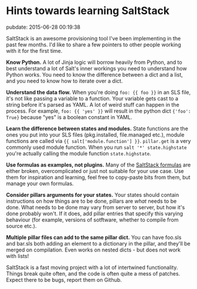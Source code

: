# Hints towards learning SaltStack
pubdate: 2015-06-28 00:19:38

SaltStack is an awesome provisioning tool I've been implementing in the past few months. I'd like to share a few pointers to other people working with it for the first time.

**Know Python.** A lot of Jinja logic will borrow heavily from Python, and to best understand a lot of Salt's inner workings you need to understand how Python works. You need to know the difference between a dict and a list, and you need to know how to iterate over a dict.

**Understand the data flow.** When you're doing `foo: {{ foo }}` in an SLS file, it's not like passing a variable to a function. Your variable gets cast to a string before it's parsed as YAML. A lot of weird stuff can happen in the process. For example, `foo: {{ 'yes' }}` will result in the python dict `{'foo': True}` because "yes" is a boolean constant in YAML.

**Learn the difference between states and modules.** State functions are the ones you put into your SLS files (pkg.installed, file.managed etc.), module functions are called via `{{ salt['module.function'] }}`. `pillar.get` is a very commonly used module function. When you run `salt '*' state.highstate` you're actually calling the module function `state.highstate`.

**Use formulas as examples, not plugins.** Many of the [SaltStack formulas](https://github.com/saltstack-formulas) are either broken, overcomplicated or just not suitable for your use case. Use them for inspiration and learning, feel free to copy-paste bits from them, but manage your own formulas.

**Consider pillars arguments for your states.** Your states should contain instructions on how things are to be done, pillars are *what* needs to be done. What needs to be done may vary from server to server, but how it's done probably won't. If it does, add pillar entries that specify this varying behaviour (for example, versions of sotftware, whether to compile from source etc.).

**Multiple pillar files can add to the same pillar dict.** You can have foo.sls and bar.sls both adding an element to a dictionary in the pillar, and they'll be merged on compilation. Even works on nested dicts - but does not work with lists!

SaltStack is a fast moving project with a lot of intertwined functionality. Things break quite often, and the code is often quite a mess of patches. Expect there to be bugs, report them on Github.
